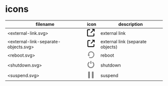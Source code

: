 # icons

| filename                             | icon                                                          | description                      |
| ---                                  | ---                                                           | ---                              |
| <external-link.svg>                  | <img src="external-link.svg" width="24px" />                  | external link                    |
| <external-link-separate-objects.svg> | <img src="external-link-separate-objects.svg" width="24px" /> | external link (separate objects) |
| <reboot.svg>                         | <img src="reboot.svg" width="24px" />                         | reboot                           |
| <shutdown.svg>                       | <img src="shutdown.svg" width="24px" />                       | shutdown                         |
| <suspend.svg>                        | <img src="suspend.svg" width="24px" />                        | suspend                          |
